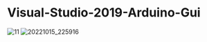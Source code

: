 # Visual-Studio-2019-Arduino-Gui
![11](https://user-images.githubusercontent.com/31142397/196009328-6c45bf55-cbd1-41b4-9056-52b12e284357.jpg)
![20221015_225916](https://user-images.githubusercontent.com/31142397/196009330-55b7123d-1752-4d5a-9550-e99ec4a70745.jpg)
